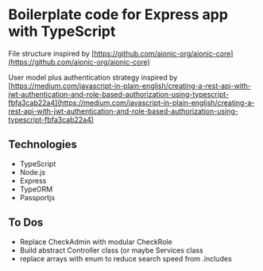 # Boilerplate code for Express app with TypeScript

File structure inspired by [https://github.com/aionic-org/aionic-core](https://github.com/aionic-org/aionic-core)

User model plus authentication strategy inspired by [https://medium.com/javascript-in-plain-english/creating-a-rest-api-with-jwt-authentication-and-role-based-authorization-using-typescript-fbfa3cab22a4](https://medium.com/javascript-in-plain-english/creating-a-rest-api-with-jwt-authentication-and-role-based-authorization-using-typescript-fbfa3cab22a4)

## Technologies

- TypeScript
- Node.js
- Express
- TypeORM
- Passportjs

## To Dos

- Replace CheckAdmin with modular CheckRole
- Build abstract Controller class (or maybe Services class
- replace arrays with enum to reduce search speed from .includes
